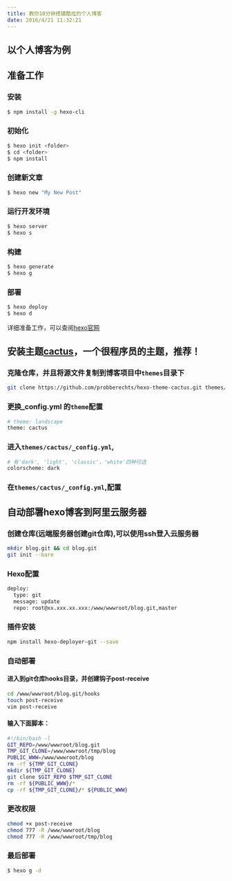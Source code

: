 ```yaml
---
title: 教你10分钟搭建酷炫的个人博客
date: 2016/4/21 11:32:21
---
```


## 以个人博客为例

## 准备工作

### 安装
``` bash
$ npm install -g hexo-cli
```
### 初始化
``` bash
$ hexo init <folder>
$ cd <folder>
$ npm install
```

### 创建新文章

``` bash
$ hexo new "My New Post"
```

### 运行开发环境

``` bash
$ hexo server
$ hexo s
```

### 构建

``` bash
$ hexo generate
$ hexo g
```

### 部署

``` bash
$ hexo deploy
$ hexo d
```

详细准备工作，可以查阅[hexo官网](https://hexo.io/zh-cn/)


## 安装主题[cactus](https://github.com/probberechts/hexo-theme-cactus)，一个很程序员的主题，推荐！

### 克隆仓库，并且将源文件复制到博客项目中`themes`目录下
``` bash
git clone https://github.com/probberechts/hexo-theme-cactus.git themes/cactus

```
### 更换_config.yml 的`theme`配置
``` bash
# theme: landscape
theme: cactus

```
### 进入`themes/cactus/_config.yml`,
``` bash
# 有'dark', 'light', 'classic'，'white'四种可选
colorscheme: dark

```

### 在`themes/cactus/_config.yml`,配置

## 自动部署hexo博客到阿里云服务器

### 创建仓库(远端服务器创建git仓库),可以使用ssh登入云服务器
``` bash
mkdir blog.git && cd blog.git
git init --bare
```

### Hexo配置
``` bash
deploy:
  type: git
  message: update
  repo: root@xx.xxx.xx.xxx:/www/wwwroot/blog.git,master
```

### 插件安装
``` bash
npm install hexo-deployer-git --save
```

### 自动部署

#### 进入到git仓库hooks目录，并创建钩子post-receive
``` bash
cd /www/wwwroot/blog.git/hooks
touch post-receive
vim post-receive
```
#### 输入下面脚本：
``` bash 
#!/bin/bash -l
GIT_REPO=/www/wwwroot/blog.git
TMP_GIT_CLONE=/www/wwwroot/tmp/blog
PUBLIC_WWW=/www/wwwroot/blog
rm -rf ${TMP_GIT_CLONE}
mkdir ${TMP_GIT_CLONE}
git clone $GIT_REPO $TMP_GIT_CLONE
rm -rf ${PUBLIC_WWW}/*
cp -rf ${TMP_GIT_CLONE}/* ${PUBLIC_WWW}
```

### 更改权限
``` bash
chmod +x post-receive
chmod 777 -R /www/wwwroot/blog
chmod 777 -R /www/wwwroot/tmp/blog
```
### 最后部署
``` bash
$ hexo g -d
```
